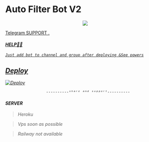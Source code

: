 # Auto Filter Bot V2

<p align="center">
  <a href="https://www.python.org">
    <img src="http://ForTheBadge.com/images/badges/made-with-python.svg">
<P align="center">
   <a href="https://t.me/sunaif_adkar">

Telegram SUPPORT
.
<i>
      

#### HELP👩‍💻
```Just add bot to channel and group after deploying &See powers```

## Deploy

<a href="https://heroku.com/deploy?template=https://github.com/sunaif-adkar2/auto-filter-bot-premier/tree/main">
  <img src="https://www.herokucdn.com/deploy/button.svg" alt="Deploy">
</a>
<i>


                      ----------ˢʰᵃʳᵉ ᵃⁿᵈ ˢᵘᵖᵖᵒʳᵗ----------  


#### SERVER

 >Heroku 

 >Vps soon as possible

 >Railway not available
